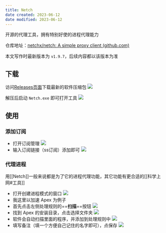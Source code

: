 ```yaml
---
title: Netch
date created: 2023-06-12
date modified: 2023-06-12
---
```


开源的代理工具，拥有特别好使的进程代理能力

仓库地址：[netchx/netch: A simple proxy client (github.com)](https://github.com/netchx/netch)

本文写作时最新版本为 `v1.9.7`，后续内容都以该版本为准

## 下载

访问[Releases页面](https://github.com/netchx/netch/releases)下载最新的软件压缩包
![](https://vercel-proxy.norah1to.com/proxy/raw.githubusercontent.com/NoraH1to/cdn/master/img/20230612215757.png)

解压后启动 `Netch.exe` 即可打开工具
![](https://vercel-proxy.norah1to.com/proxy/raw.githubusercontent.com/NoraH1to/cdn/master/img/20230612220052.png)

## 使用

### 添加订阅

- 打开订阅管理
	![](https://vercel-proxy.norah1to.com/proxy/raw.githubusercontent.com/NoraH1to/cdn/master/img/20230612220238.png)
- 输入订阅链接（ss订阅）添加即可
	![](https://vercel-proxy.norah1to.com/proxy/raw.githubusercontent.com/NoraH1to/cdn/master/img/20230612220342.png)

### 代理进程

用[[Netch]]一般来说都是为了它的进程代理功能，其它功能有更合适的[[科学上网#工具]]

- 打开创建进程模式的窗口
	![](https://vercel-proxy.norah1to.com/proxy/raw.githubusercontent.com/NoraH1to/cdn/master/img/20230612220734.png)
- 我这里以加速 Apex 为例子
- 首先点击左侧处理规则的==**扫描**==按钮
	![](https://vercel-proxy.norah1to.com/proxy/raw.githubusercontent.com/NoraH1to/cdn/master/img/20230612220954.png)
- 找到 Apex 的安装目录，点击选择文件夹
	![](https://vercel-proxy.norah1to.com/proxy/raw.githubusercontent.com/NoraH1to/cdn/master/img/20230612221054.png)
- 软件会自动扫描里面的程序，并添加到处理规则中
	![](https://vercel-proxy.norah1to.com/proxy/raw.githubusercontent.com/NoraH1to/cdn/master/img/20230612221228.png)
- 填写备注（填一个方便自己记住的名字即可），点保存
	![](https://vercel-proxy.norah1to.com/proxy/raw.githubusercontent.com/NoraH1to/cdn/master/img/20230612221628.png)
